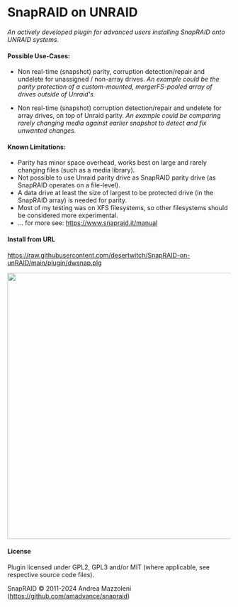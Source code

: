 SnapRAID on UNRAID
================
_An actively developed plugin for advanced users installing SnapRAID onto UNRAID systems._

#### Possible Use-Cases:

- Non real-time (snapshot) parity, corruption detection/repair and undelete for unassigned / non-array drives.
_An example could be the parity protection of a custom-mounted, mergerFS-pooled array of drives outside of Unraid's._

- Non real-time (snapshot) corruption detection/repair and undelete for array drives, on top of Unraid parity.
_An example could be comparing rarely changing media against earlier snapshot to detect and fix unwanted changes._


#### Known Limitations:

- Parity has minor space overhead, works best on large and rarely changing files (such as a media library).
- Not possible to use Unraid parity drive as SnapRAID parity drive (as SnapRAID operates on a file-level).
- A data drive at least the size of largest to be protected drive (in the SnapRAID array) is needed for parity.
- Most of my testing was on XFS filesystems, so other filesystems should be considered more experimental.
- ... for more see: https://www.snapraid.it/manual

#### Install from URL
https://raw.githubusercontent.com/desertwitch/SnapRAID-on-unRAID/main/plugin/dwsnap.plg

<img src="https://github.com/desertwitch/SnapRAID-on-unRAID/assets/24509509/d39a9014-5290-411c-bccf-3f90e6b18423" width="600px">

#### License
Plugin licensed under GPL2, GPL3 and/or MIT (where applicable, see respective source code files).

SnapRAID © 2011-2024 Andrea Mazzoleni (https://github.com/amadvance/snapraid)
